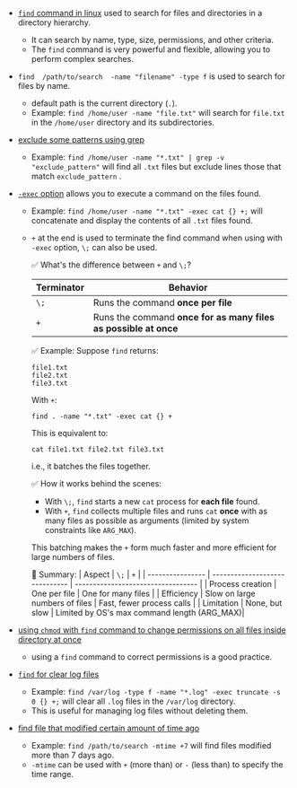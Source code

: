 - [`find` command in linux](https://youtu.be/skTiK_6DdqU?si=TRo_6eIKJACBwDP1&t=157) used to search for files and directories in a directory hierarchy.
    - It can search by name, type, size, permissions, and other criteria.
    - The `find` command is very powerful and flexible, allowing you to perform complex searches.

- `find  /path/to/search  -name "filename" -type f` is used to search for files by name.
    - default path is the current directory (`.`).
    - Example: `find /home/user -name "file.txt"` will search for `file.txt` in the `/home/user` directory and its subdirectories.

- [exclude some patterns using grep](https://youtu.be/skTiK_6DdqU?si=-9iZork6ZykRXmjA&t=287)
    - Example: `find /home/user -name "*.txt" | grep -v "exclude_pattern"` will find all `.txt` files but exclude lines those that match `exclude_pattern` .

- [`-exec` option](https://youtu.be/skTiK_6DdqU?si=Eva2elsdpyDvGJPn&t=525) allows you to execute a command on the files found.
    - Example: `find /home/user -name "*.txt" -exec cat {} +;` will concatenate and display the contents of all `.txt` files found.
    - `+` at the end is used to terminate the find command when using with `-exec` option, `\;` can also be used. 

        ✅ What's the difference between `+` and `\;`?
            
        | Terminator | Behavior                                                        |
        | ---------- | --------------------------------------------------------------- |
        | `\;`       | Runs the command **once per file**                              |
        | `+`        | Runs the command **once for as many files as possible at once** |

        ✅ Example:
        Suppose `find` returns:
        ```
        file1.txt
        file2.txt
        file3.txt
        ```

        With `+`:
        ```shell
        find . -name "*.txt" -exec cat {} +
        ```
        This is equivalent to:
        ```shell
        cat file1.txt file2.txt file3.txt
        ```
        i.e., it batches the files together.

        ✅ How it works behind the scenes:

        - With `\;`, `find` starts a new `cat` process for **each file** found.
        - With `+`, `find` collects multiple files and runs `cat` **once** with as many files as possible as arguments (limited by system constraints like `ARG_MAX`).

        This batching makes the `+` form much faster and more efficient for large numbers of files.

        🧠 Summary:
        | Aspect           | `\;`                           | `+`                                |
        | ---------------- | ------------------------------ | ---------------------------------- |
        | Process creation | One per file                   | One for many files                 |
        | Efficiency       | Slow on large numbers of files | Fast, fewer process calls          |
        | Limitation       | None, but slow                 | Limited by OS's max command length (ARG_MAX)|


- [using `chmod` with `find` command to change permissions on all files inside directory at once](https://youtu.be/skTiK_6DdqU?si=Cb_VIRIhG1gN2bBd&t=1007)
    - using a `find` command to correct permissions is a good practice.

- [`find` for clear log files](https://youtu.be/skTiK_6DdqU?si=C8A_W0nONnpzZTle&t=1267)
    - Example: `find /var/log -type f -name "*.log" -exec truncate -s 0 {} +;` will clear all `.log` files in the `/var/log` directory.
    - This is useful for managing log files without deleting them.

- [find file that modified certain amount of time ago](https://youtu.be/zmlNuMKJSkc?si=lTlFgjn9tj58oOSk&t=567)
    - Example: `find /path/to/search -mtime +7` will find files modified more than 7 days ago.
    - `-mtime` can be used with `+` (more than) or `-` (less than) to specify the time range.